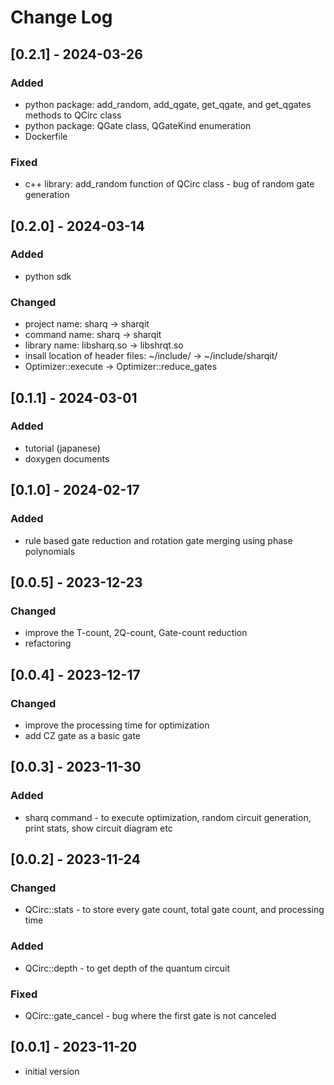 # Change Log

## [0.2.1] - 2024-03-26
### Added
- python package: add_random, add_qgate, get_qgate, and get_qgates methods to QCirc class
- python package: QGate class, QGateKind enumeration
- Dockerfile
### Fixed
- c++ library: add_random function of QCirc class - bug of random gate generation

## [0.2.0] - 2024-03-14
### Added
- python sdk
### Changed
- project name: sharq -> sharqit
- command name: sharq -> sharqit
- library name: libsharq.so -> libshrqt.so
- insall location of header files: ~/include/ -> ~/include/sharqit/
- Optimizer::execute -> Optimizer::reduce_gates

## [0.1.1] - 2024-03-01
### Added
- tutorial (japanese)
- doxygen documents

## [0.1.0] - 2024-02-17
### Added
- rule based gate reduction and rotation gate merging using phase polynomials

## [0.0.5] - 2023-12-23
### Changed
- improve the T-count, 2Q-count, Gate-count reduction
- refactoring

## [0.0.4] - 2023-12-17
### Changed
- improve the processing time for optimization
- add CZ gate as a basic gate

## [0.0.3] - 2023-11-30
### Added
- sharq command - to execute optimization, random circuit generation, print stats, show circuit diagram etc

## [0.0.2] - 2023-11-24
### Changed
- QCirc::stats - to store every gate count, total gate count, and processing time
### Added
- QCirc::depth - to get depth of the quantum circuit
### Fixed
- QCirc::gate_cancel - bug where the first gate is not canceled

## [0.0.1] - 2023-11-20
- initial version
